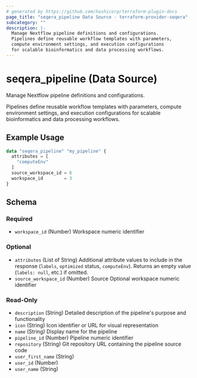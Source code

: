 ```yaml
---
# generated by https://github.com/hashicorp/terraform-plugin-docs
page_title: "seqera_pipeline Data Source - terraform-provider-seqera"
subcategory: ""
description: |-
  Manage Nextflow pipeline definitions and configurations.
  Pipelines define reusable workflow templates with parameters,
  compute environment settings, and execution configurations
  for scalable bioinformatics and data processing workflows.
---
```


# seqera_pipeline (Data Source)

Manage Nextflow pipeline definitions and configurations.

Pipelines define reusable workflow templates with parameters,
compute environment settings, and execution configurations
for scalable bioinformatics and data processing workflows.

## Example Usage

```terraform
data "seqera_pipeline" "my_pipeline" {
  attributes = [
    "computeEnv"
  ]
  source_workspace_id = 6
  workspace_id        = 3
}
```

<!-- schema generated by tfplugindocs -->
## Schema

### Required

- `workspace_id` (Number) Workspace numeric identifier

### Optional

- `attributes` (List of String) Additional attribute values to include in the response (`labels`, `optimized` status, `computeEnv`). Returns an empty value (`labels: null`, etc.) if omitted.
- `source_workspace_id` (Number) Source Optional workspace numeric identifier

### Read-Only

- `description` (String) Detailed description of the pipeline's purpose and functionality
- `icon` (String) Icon identifier or URL for visual representation
- `name` (String) Display name for the pipeline
- `pipeline_id` (Number) Pipeline numeric identifier
- `repository` (String) Git repository URL containing the pipeline source code
- `user_first_name` (String)
- `user_id` (Number)
- `user_name` (String)
